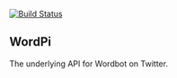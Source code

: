 [![Build Status](https://travis-ci.org/herronjo/wordpi.svg?branch=master)](https://travis-ci.org/herronjo/wordpi)

## WordPi

The underlying API for Wordbot on Twitter.
